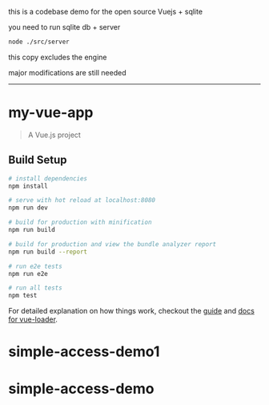 


this is a codebase demo for the open source Vuejs + sqlite 

you need to run sqlite db + server 

``` bash
node ./src/server 
```

this copy excludes the engine 

major modifications are still needed 


----------------------------------------------------------------------------------------------

# my-vue-app

> A Vue.js project

## Build Setup

``` bash
# install dependencies
npm install

# serve with hot reload at localhost:8080
npm run dev

# build for production with minification
npm run build

# build for production and view the bundle analyzer report
npm run build --report

# run e2e tests
npm run e2e

# run all tests
npm test
```

For detailed explanation on how things work, checkout the [guide](http://vuejs-templates.github.io/webpack/) and [docs for vue-loader](http://vuejs.github.io/vue-loader).
# simple-access-demo1
# simple-access-demo
